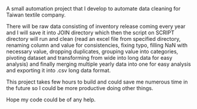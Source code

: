 A small automation project that I develop to automate data cleaning for Taiwan textile company.

There will be raw data consisting of inventory release coming every year and I will save it into JOIN directory which then the script on SCRIPT directory will run and clean (read an excel file from specified directory, renaming column and value for consistencies, fixing typo, filling NaN with necessary value, dropping duplicates, grouping value into categories, pivoting dataset and transforming from wide into long data for easy analysis) and finally merging multiple yearly data into one for easy analysis and exporting it into .csv long data format.

This project takes few hours to build and could save me numerous time in the future so I could be more productive doing other things.

Hope my code could be of any help.
